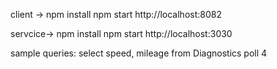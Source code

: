 client -> 
npm install
npm start
http://localhost:8082

servcice-> 
npm install
npm start
http://localhost:3030



sample queries:
select speed, mileage from Diagnostics poll 4
